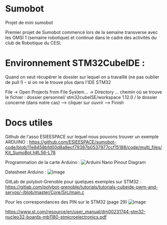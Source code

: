 # Sumobot
Projet de mini sumobot

Premier projet de Sumobot 
commencé lors de la semaine transverse avec les GMSI 1 (semaine robotique)
et continué dans le cadre des activités du club de Robotique du CESI.


# Environnement STM32CubeIDE : 
Quand on veut récupérer le dossier sur lequel on a travaillé (ne pas oublier de pull !) - si on ne le trouve plus dans l'IDE STM32

File -> Open Projects from File System... -> Directory ...
chemin où se trouve le fichier : dossier personnel/ stm32cubeISE/workspace 1.12.0 / le dossier concerné (dans notre cas)
--> cliquer sur ouvrir
--> Finish

# Docs utiles

Github de l'asso ESIEESPACE sur lequel nous pouvons trouver un exemple ARDUINO :
https://github.com/ESIEESPACE/sumobot-code/blob/11e8458bfd00d8a8ecf79387b0537977ccf15188/code/multi_files/Kit_SumoBot.h#L56-L78 

Programmation de la carte Arduino : 
![Arduini Nano Pinout Diagram](https://content.arduino.cc/assets/Pinout-NANO_latest.png)

Datasheet Arduino : 
![image](https://user-images.githubusercontent.com/120471422/228890733-63ec915f-abc7-4958-9b4e-0105a20371b4.png)


GitLab de polybot-Grenoble pour quelques exemples sur STM32 : 
https://gitlab.com/polybot-grenoble/tutorials/tutorials-cubeide-pwm-and-servos/-/blob/master/Core/Src/main.c 


Pour les correspondances des PIN sur le STM32 (page 29) 
![image](https://user-images.githubusercontent.com/120471422/228890526-281e2cce-745d-496b-926c-e4475890644d.png)

https://www.st.com/resource/en/user_manual/dm00231744-stm32-nucleo32-boards-mb1180-stmicroelectronics.pdf 
